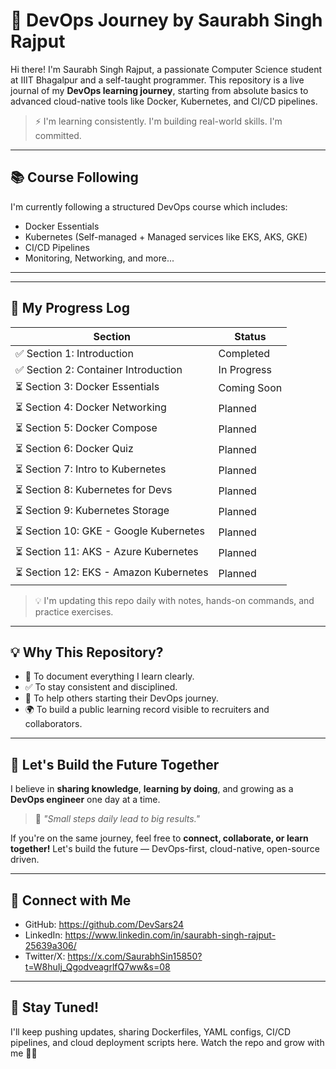 # 🚀 DevOps Journey by Saurabh Singh Rajput

Hi there! I'm Saurabh Singh Rajput, a passionate Computer Science student at IIIT Bhagalpur and a self-taught programmer. This repository is a live journal of my **DevOps learning journey**, starting from absolute basics to advanced cloud-native tools like Docker, Kubernetes, and CI/CD pipelines.

> ⚡️ I'm learning consistently. I'm building real-world skills. I'm committed.

---

## 📚 Course Following

I'm currently following a structured DevOps course which includes:
- Docker Essentials
- Kubernetes (Self-managed + Managed services like EKS, AKS, GKE)
- CI/CD Pipelines
- Monitoring, Networking, and more...

---


---

## 📅 My Progress Log

| Section | Status |
|--------|--------|
| ✅ Section 1: Introduction | Completed |
| ✅ Section 2: Container Introduction | In Progress |
| ⏳ Section 3: Docker Essentials | Coming Soon |
| ⏳ Section 4: Docker Networking | Planned |
| ⏳ Section 5: Docker Compose | Planned |
| ⏳ Section 6: Docker Quiz | Planned |
| ⏳ Section 7: Intro to Kubernetes | Planned |
| ⏳ Section 8: Kubernetes for Devs | Planned |
| ⏳ Section 9: Kubernetes Storage | Planned |
| ⏳ Section 10: GKE - Google Kubernetes | Planned |
| ⏳ Section 11: AKS - Azure Kubernetes | Planned |
| ⏳ Section 12: EKS - Amazon Kubernetes | Planned |

> 💡 I'm updating this repo daily with notes, hands-on commands, and practice exercises.

---

## 💡 Why This Repository?

- 📖 To document everything I learn clearly.
- ✅ To stay consistent and disciplined.
- 🤝 To help others starting their DevOps journey.
- 🌍 To build a public learning record visible to recruiters and collaborators.

---

## 🚀 Let's Build the Future Together

I believe in **sharing knowledge**, **learning by doing**, and growing as a **DevOps engineer** one day at a time.

> 🌱 *"Small steps daily lead to big results."*

If you're on the same journey, feel free to **connect, collaborate, or learn together!** Let's build the future — DevOps-first, cloud-native, open-source driven.

---

## 🔗 Connect with Me

- GitHub: https://github.com/DevSars24
- LinkedIn: https://www.linkedin.com/in/saurabh-singh-rajput-25639a306/
- Twitter/X: https://x.com/SaurabhSin15850?t=W8huIj_QgodveagrlfQ7ww&s=08
  

---

## 💪 Stay Tuned!

I'll keep pushing updates, sharing Dockerfiles, YAML configs, CI/CD pipelines, and cloud deployment scripts here. Watch the repo and grow with me 💼🌐

